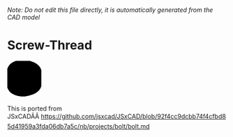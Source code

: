 ###### Note: Do not edit this file directly, it is automatically generated from the CAD model

# Screw-Thread

![](/project.svg)

This is ported from JSxCADÃÂ https://github.com/jsxcad/JSxCAD/blob/92f4cc9dcbb74f4cfbd85d41959a3fda06db7a5c/nb/projects/bolt/bolt.md


